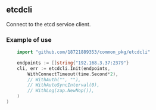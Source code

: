 ## etcdcli

Connect to the etcd service client.

### Example of use

```go
    import "github.com/18721889353/common_pkg/etcdcli"

	endpoints := []string{"192.168.3.37:2379"}
    cli, err := etcdcli.Init(endpoints,
        WithConnectTimeout(time.Second*2),
        // WithAuth("", ""),
        // WithAutoSyncInterval(0),
        // WithLog(zap.NewNop()),
	)
)
```
